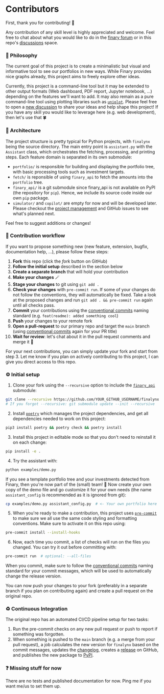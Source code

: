 # Contributors
First, thank you for contributing! 💝

Any contribution of any skill level is highly appreciated and welcome. Feel free to chat about what you would like to do in the [finary forum](TODO) or in this repo's [discussions](https://github.com/MadeInPierre/finalynx/discussions/new/choose) space.

### 🤔 Philosophy
The current goal of this project is to create a minimalistic but visual and informative tool to see our portfolios in new ways. While Finary provides nice graphs already, this project aims to freely explore other ideas.

Currently, this project is a command-line tool but it may be extended to other output formats (Web dashboard, PDF report, Jupyter notebook, ...) depending on the features we'll want to add. It may also remain as a pure command-line tool using plotting libraries such as [`uniplot`](https://github.com/olavolav/uniplot). Please feel free to open a [new discussion](https://github.com/MadeInPierre/finalynx/discussions/new/choose) to share your ideas and help shape this project! If you have any skill you would like to leverage here (e.g. web development), then let's use that 🍀

### 🔧 Architecture
The project structure is pretty typical for Python projects, with `finalynx` being the source directory. The main entry point is `assistant.py` with the `Assistant` class, which orchestrates the fetching, processing, and printing steps. Each feature domain is separated in its own submodule:
  - `portfolio/` is responsible for building and displaying the portfolio tree, with basic processing tools such as investment targets.
  - `fetch/` is reponsible of using `finary_api` to fetch the amounts into the `portfolio` tree.
  - `finary_api/` is a git submodule since finary_api is not available on PyPI (the repository for `pip`). Hence, we include its source code inside our own `pip` package.
  - `simulator/` and `copilot/` are empty for now and will be developed later. Please checkout the [project management](https://github.com/users/MadeInPierre/projects/4) and GitHub issues to see what's planned next.

Feel free to suggest additions or changes!

### 🌊 Contribution workflow
If you want to propose something new (new feature, extension, bugfix, documentation help, ...), please follow these steps:
1. **Fork** this repo (click the _fork_ button on GitHub)
2. **Follow the initial setup** described in the section below
3. **Create a separate branch** that will hold your contribution
4. **Make your changes** 🪄
5. **Stage your changes** to git using `git add .`
6. **Check your changes** with `pre-commit run`. If some of your changes do not follow the conventions, they will automatically be fixed. Take a look at the proposed changes and run `git add . && pre-commit run` again until all checks pass.
7. **Commit** your contributions using the [conventional commits](https://www.conventionalcommits.org/en/v1.0.0/) naming standard (e.g. `feat(readme): added something cool`)
8. **Push** your changes to your remote fork
9. **Open a pull-request** to our primary repo and target the `main` branch (using [conventional commits](https://www.conventionalcommits.org/en/v1.0.0/) again for your PR title)
10. **Wait for review**: let's chat about it in the pull request comments and merge it 🎉

For your next contributions, you can simply update your fork and start from step 3. Let me know if you plan on actively contributing to this project, I can give you direct access to this repo.

### ⚙️ Initial setup
1. Clone your fork using the `--recursive` option to include the [`finary_api`](https://github.com/lasconic/finary) submodule:
```sh
git clone --recursive https://github.com/YOUR_GITHUB_USERNAME/finalynx.git
# If you forgot --recursive: git submodule update --init --recursive
```
2. Install [`poetry`](https://python-poetry.org/) which manages the project dependencies, and get all dependencies needed to work on this project:
```sh
pip3 install poetry && poetry check && poetry install
```
3. Install this project in editable mode so that you don't need to reinstall it on each change:
```sh
pip install -e .
```
4. Try the assistant with:
```sh
python examples/demo.py
```
If you see a template portfolio tree and your investments detected from Finary, then you're now part of the (small) team! 🎉 Now create your own copy of the demo file and go customize it for your own needs (the name `assistant_config` is recommended as it is ignored from git):
```sh
cp examples/demo.py assistant_config.py  # <- Your own portfolio here
```
5. When you're ready to make a contribution, this project uses [`pre-commit`](https://pre-commit.com) to make sure we all use the same code styling and formatting conventions. Make sure to activate it on this repo using:
```sh
pre-commit install --install-hooks
```
6. Now, each time you commit, a list of checks will run on the files you changed. You can try it out before committing with:
```sh
pre-commit run  # optional: --all-files
```

When you commit, make sure to follow the [conventional commits](https://www.conventionalcommits.org/en/v1.0.0/) naming standard for your commit messages, which will be used to automatically change the release version.

You can now push your changes to your fork (preferably in a separate branch if you plan on contributing again) and create a pull request on the original repo.

### ♻️ Continuous Integration
The original repo has an automated CI/CD pipeline setup for two tasks:
1. Run the pre-commit checks on any new pull request or push to report if something was forgotten.
2. When something is pushed to the `main` branch (e.g. a merge from your pull request), a job calculates the new version for `finalynx` based on the commit messages, updates the [changelog](https://github.com/MadeInPierre/finalynx/blob/main/CHANGELOG.md), creates a [release](https://github.com/MadeInPierre/finalynx/releases) on GitHub, and publishes the new package to [PyPI](https://pypi.org/project/finalynx/).

### ❓ Missing stuff for now
There are no tests and published documentation for now. Ping me if you want me/us to set them up.
